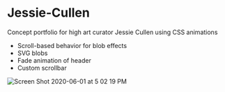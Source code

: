 # Jessie-Cullen
Concept portfolio for high art curator Jessie Cullen using CSS animations

- Scroll-based behavior for blob effects
- SVG blobs
- Fade animation of header
- Custom scrollbar

![Screen Shot 2020-06-01 at 5 02 19 PM](https://user-images.githubusercontent.com/9334646/83422766-4f0c2880-a42a-11ea-9b4b-e0d565f04d71.png)
